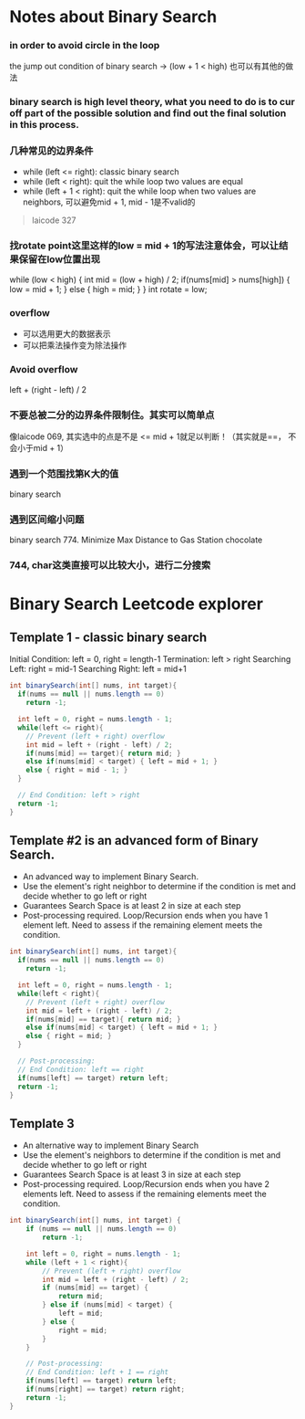 # Notes about Binary Search
### in order to avoid circle in the loop
the jump out condition of binary search
-> (low + 1 < high)
也可以有其他的做法

### binary search is high level theory, what you need to do is to cur off part of the possible solution and find out the final solution in this process.

### 几种常见的边界条件
- while (left <= right): classic binary search
- while (left < right): quit the while loop two values are equal
- while (left + 1 < right): quit the while loop when two values are neighbors, 可以避免mid + 1, mid - 1是不valid的
>laicode 327

### 找rotate point这里这样的low = mid + 1的写法注意体会，可以让结果保留在low位置出现
while (low < high) {
    int mid = (low + high) / 2;
    if(nums[mid] > nums[high]) {
        low = mid + 1;
    } else {
        high = mid;
    }
}
int rotate = low;

### overflow
- 可以选用更大的数据表示
- 可以把乘法操作变为除法操作

### Avoid overflow
left + (right - left) / 2

### 不要总被二分的边界条件限制住。其实可以简单点
像laicode 069, 其实选中的点是不是 <= mid + 1就足以判断！（其实就是==， 不会小于mid + 1）

### 遇到一个范围找第K大的值
binary search

### 遇到区间缩小问题
binary search
774. Minimize Max Distance to Gas Station
chocolate

### 744, char这类直接可以比较大小，进行二分搜索

# Binary Search Leetcode explorer
## Template 1 - classic binary search
Initial Condition: left = 0, right = length-1
Termination: left > right
Searching Left: right = mid-1
Searching Right: left = mid+1
```java
int binarySearch(int[] nums, int target){
  if(nums == null || nums.length == 0)
    return -1;

  int left = 0, right = nums.length - 1;
  while(left <= right){
    // Prevent (left + right) overflow
    int mid = left + (right - left) / 2;
    if(nums[mid] == target){ return mid; }
    else if(nums[mid] < target) { left = mid + 1; }
    else { right = mid - 1; }
  }

  // End Condition: left > right
  return -1;
}
```

## Template #2 is an advanced form of Binary Search.
- An advanced way to implement Binary Search.
- Use the element's right neighbor to determine if the condition is met and decide whether to go left or right
- Guarantees Search Space is at least 2 in size at each step
- Post-processing required. Loop/Recursion ends when you have 1 element left. Need to assess if the remaining element meets the condition.


```java
int binarySearch(int[] nums, int target){
  if(nums == null || nums.length == 0)
    return -1;

  int left = 0, right = nums.length - 1;
  while(left < right){
    // Prevent (left + right) overflow
    int mid = left + (right - left) / 2;
    if(nums[mid] == target){ return mid; }
    else if(nums[mid] < target) { left = mid + 1; }
    else { right = mid; }
  }

  // Post-processing:
  // End Condition: left == right
  if(nums[left] == target) return left;
  return -1;
}
```


## Template 3
- An alternative way to implement Binary Search
- Use the element's neighbors to determine if the condition is met and decide whether to go left or right
- Guarantees Search Space is at least 3 in size at each step
- Post-processing required. Loop/Recursion ends when you have 2 elements left. Need to assess if the remaining elements meet the condition.
 
```java
int binarySearch(int[] nums, int target) {
    if (nums == null || nums.length == 0)
        return -1;

    int left = 0, right = nums.length - 1;
    while (left + 1 < right){
        // Prevent (left + right) overflow
        int mid = left + (right - left) / 2;
        if (nums[mid] == target) {
            return mid;
        } else if (nums[mid] < target) {
            left = mid;
        } else {
            right = mid;
        }
    }

    // Post-processing:
    // End Condition: left + 1 == right
    if(nums[left] == target) return left;
    if(nums[right] == target) return right;
    return -1;
}
```